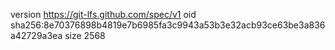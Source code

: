 version https://git-lfs.github.com/spec/v1
oid sha256:8e70376898b4819e7b6985fa3c9943a53b3e32acb93ce63be3a836a42729a3ea
size 2568

